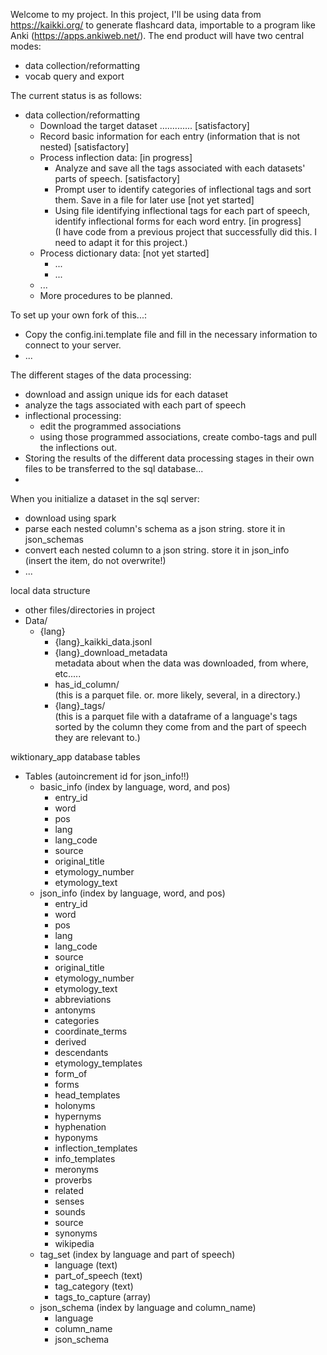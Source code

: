 

Welcome to my project. In this project, I'll be using data from https://kaikki.org/ to generate flashcard data, importable to a program like Anki (https://apps.ankiweb.net/).
The end product will have two central modes:
* data collection/reformatting
* vocab query and export

The current status is as follows:
* data collection/reformatting
  * Download the target dataset ............. \[satisfactory\]
  * Record basic information for each entry (information that is not nested) \[satisfactory\]
  * Process inflection data: \[in progress\]
    * Analyze and save all the tags associated with each datasets' parts of speech. \[satisfactory\]
    * Prompt user to identify categories of inflectional tags and sort them. Save in a file for later use \[not yet started\]
    * Using file identifying inflectional tags for each part of speech, identify inflectional forms for each word entry. \[in progress\] <br/> (I have code from a previous project that successfully did this. I need to adapt it for this project.)
  * Process dictionary data: \[not yet started\]
    * ...
    * ...
  * ...
  * More procedures to be planned.

To set up your own fork of this...:
* Copy the config.ini.template file and fill in the necessary information to connect to your server.
* ...

The different stages of the data processing:
* download and assign unique ids for each dataset
* analyze the tags associated with each part of speech
* inflectional processing:
  * edit the programmed associations
  * using those programmed associations, create combo-tags and pull the inflections out.
* Storing the results of the different data processing stages in their own files to be transferred to the sql database...
* 

When you initialize a dataset in the sql server:
* download using spark
* parse each nested column's schema as a json string. store it in json_schemas
* convert each nested column to a json string. store it in json_info <br/>(insert the item, do not overwrite!)
* ...

local data structure
* other files/directories in project
* Data/
  * {lang}
    * {lang}_kaikki_data.jsonl
    * {lang}_download_metadata  <br/> metadata about when the data was downloaded, from where, etc.....
    * has_id_column/  <br/> (this is a parquet file. or. more likely, several, in a directory.)
    * {lang}_tags/  <br/> (this is a parquet file with a dataframe of a language's tags sorted by the column they come from and the part of speech they are relevant to.)

wiktionary_app database tables
* Tables (autoincrement id for json_info!!)
  * basic_info (index by language, word, and pos)
    * entry_id
    * word
    * pos
    * lang
    * lang_code
    * source
    * original_title
    * etymology_number
    * etymology_text
  * json_info (index by language, word, and pos)
    * entry_id
    * word
    * pos
    * lang
    * lang_code
    * source
    * original_title
    * etymology_number
    * etymology_text
    * abbreviations
    * antonyms
    * categories
    * coordinate_terms
    * derived
    * descendants
    * etymology_templates
    * form_of
    * forms
    * head_templates
    * holonyms
    * hypernyms
    * hyphenation
    * hyponyms
    * inflection_templates
    * info_templates
    * meronyms
    * proverbs
    * related
    * senses
    * sounds
    * source
    * synonyms
    * wikipedia
  * tag_set (index by language and part of speech)
    * language (text)
    * part_of_speech (text)
    * tag_category (text)
    * tags_to_capture (array)
  * json_schema (index by language and column_name)
    * language 
    * column_name
    * json_schema